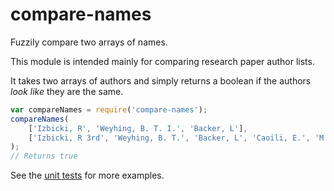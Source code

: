 compare-names
=============
Fuzzily compare two arrays of names.

This module is intended mainly for comparing research paper author lists.

It takes two arrays of authors and simply returns a boolean if the authors *look like* they are the same.

```javascript
var compareNames = require('compare-names');
compareNames(
	['Izbicki, R', 'Weyhing, B. T. I.', 'Backer, L'],
	['Izbicki, R 3rd', 'Weyhing, B. T.', 'Backer, L', 'Caoili, E.', 'M.l Vaitkevicius, V.K.']
);
// Returns true
```

See the [unit tests](test/) for more examples.
